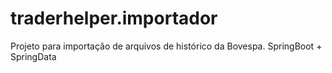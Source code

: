 # traderhelper.importador
Projeto para importação de arquivos de histórico da Bovespa. SpringBoot + SpringData
